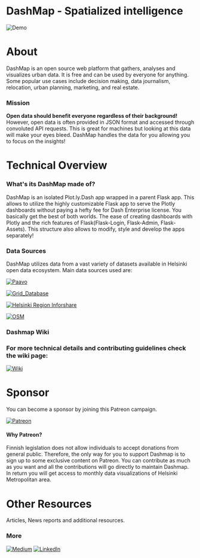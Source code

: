 # DashMap - Spatialized intelligence

![Demo](website/static/images/notebook.gif) 

# **About**
DashMap is an open source web platform that gathers, analyses and visualizes urban data. It is free and can be used by everyone for anything. Some popular use cases include decision making, data journalism, relocation, urban planning, marketing, and real estate.

### **Mission**
**Open data should benefit everyone regardless of their background!** However, open data is often provided in JSON format and accessed through convoluted API requests. This is great for machines but looking at this data will make your eyes bleed. DashMap handles the data for you allowing you to focus on the insights!

# **Technical Overview**
### **What's its DashMap made of?**
 DashMap is an isolated Plot.ly.Dash app wrapped in a parent Flask app. This allows to utilize the highly customizable Flask app to serve the Plotly dashboards without paying a hefty fee for Dash Enterprise license. You basically get the best of both worlds. The ease of creating dashboards with Plotly and the rich features of Flask(Flask-Login, Flask-Admin, Flask-Assets). This structure also allows to modify, style and develop the apps separately!

### **Data Sources**
DashMap utilizes data from a vast variety of datasets available in Helsinki open data ecosystem.
Main data sources used are:

[![Paavo](https://img.shields.io/badge/Paavo-Statistics_Finland-0088CC?style=for-the-badge&logo=&logoColor=white)](https://www.stat.fi/tup/paavo/index_en.html)

[![Grid_Database](https://img.shields.io/badge/Grid_Database-Statistics_Finland-0088CC?style=for-the-badge&logo=&logoColor=white)](https://stat.fi/tup/ruututietokanta/index_en.html)

[![Helsinki Region Inforshare](https://img.shields.io/badge/HRI-Helsinki_Region_Inforshare-0088CC?style=for-the-badge&logo=&logoColor=white)](https://hri.fi/en_gb/)

[![OSM](https://img.shields.io/badge/OSM-Open_Street_Map-0088CC?style=for-the-badge&logo=openstreetmap&logoColor=white)](https://www.openstreetmap.org/#map=6/65.453/26.069)

### **Dashmap Wiki**
### For more technical details and contributing guidelines check the wiki page: 

[![Wiki](https://img.shields.io/badge/Dashmap-WIKI-0088CC?style=for-the-badge&logo=github&logoColor=white)](https://github.com/Geometrein/dashmap.io/wiki)


# **Sponsor**
You can become a sponsor by joining this Patreon campaign. 

[![Patreon](https://img.shields.io/badge/Sponsor-on_Patreon-0088CC?style=for-the-badge&logo=patreon&logoColor=white)](https://www.patreon.com/geometrein_)

#### **Why Patreon?**
Finnish legislation does not allow individuals to accept donations from general public. Therefore, the only way for you to support Dashmap is to sign up to some exclusive content on Patreon. You can contribute as much as you want and all the contributions will go directly to maintain Dashmap. In return you will get access to monthly data visualizations of Helsinki Metropolitan area.

# **Other Resources** 
Articles, News reports and additional resources. 

### **More**
[![Medium](https://img.shields.io/badge/Medium-Article-0088CC?style=for-the-badge&logo=medium&logoColor=white)](https://geometrein.medium.com/cities-maps-dashboards-792f247f8117)
[![LinkedIn](https://img.shields.io/badge/LinkedIn-Article-0088CC?style=for-the-badge&logo=linkedin&logoColor=white)](https://www.linkedin.com/pulse/dashmap-spatialized-intelligence-tigran-khachatryan/)

